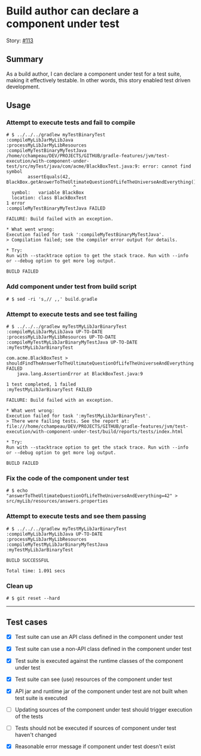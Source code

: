 # Build author can declare a component under test

Story: [#113](https://github.com/gradle/langos/issues/113)

## Summary
As a build author, I can declare a component under test for a test suite, making it effectively testable. In other words, this story enabled test driven development.

## Usage

### Attempt to execute tests and fail to compile

    # $ ../../../gradlew myTestBinaryTest
    :compileMyLibJarMyLibJava
    :processMyLibJarMyLibResources
    :compileMyTestBinaryMyTestJava
    /home/cchampeau/DEV/PROJECTS/GITHUB/gradle-features/jvm/test-execution/with-component-under-test/src/myTest/java/com/acme/BlackBoxTest.java:9: error: cannot find symbol
            assertEquals(42, BlackBox.getAnswerToTheUltimateQuestionOfLifeTheUniverseAndEverything());
                             ^
      symbol:   variable BlackBox
      location: class BlackBoxTest
    1 error
    :compileMyTestBinaryMyTestJava FAILED

    FAILURE: Build failed with an exception.

    * What went wrong:
    Execution failed for task ':compileMyTestBinaryMyTestJava'.
    > Compilation failed; see the compiler error output for details.

    * Try:
    Run with --stacktrace option to get the stack trace. Run with --info or --debug option to get more log output.

    BUILD FAILED

### Add component under test from build script

    # $ sed -ri 's,// ,,' build.gradle

### Attempt to execute tests and see test failing

    # $ ../../../gradlew myTestMyLibJarBinaryTest
    :compileMyLibJarMyLibJava UP-TO-DATE
    :processMyLibJarMyLibResources UP-TO-DATE
    :compileMyTestMyLibJarBinaryMyTestJava UP-TO-DATE
    :myTestMyLibJarBinaryTest

    com.acme.BlackBoxTest > shouldFindTheAnswerToTheUltimateQuestionOfLifeTheUniverseAndEverything FAILED
        java.lang.AssertionError at BlackBoxTest.java:9

    1 test completed, 1 failed
    :myTestMyLibJarBinaryTest FAILED

    FAILURE: Build failed with an exception.

    * What went wrong:
    Execution failed for task ':myTestMyLibJarBinaryTest'.
    > There were failing tests. See the report at: file:///home/cchampeau/DEV/PROJECTS/GITHUB/gradle-features/jvm/test-execution/with-component-under-test/build/reports/tests/index.html

    * Try:
    Run with --stacktrace option to get the stack trace. Run with --info or --debug option to get more log output.

    BUILD FAILED

### Fix the code of the component under test

    # $ echo "answerToTheUltimateQuestionOfLifeTheUniverseAndEverything=42" > src/myLib/resources/answers.properties

### Attempt to execute tests and see them passing

    # $ ../../../gradlew myTestMyLibJarBinaryTest
    :compileMyLibJarMyLibJava UP-TO-DATE
    :processMyLibJarMyLibResources
    :compileMyTestMyLibJarBinaryMyTestJava
    :myTestMyLibJarBinaryTest

    BUILD SUCCESSFUL

    Total time: 1.091 secs

### Clean up

    # $ git reset --hard

----

## Test cases

 - [x] Test suite can use an API class defined in the component under test
 - [x] Test suite can use a non-API class defined in the component under test
 - [x] Test suite is executed against the runtime classes of the component under test
 - [x] Test suite can see (use) resources of the component under test
 - [x] API jar and runtime jar of the component under test are not built when test suite is executed
 - [ ] Updating sources of the component under test should trigger execution of the tests
 - [ ] Tests should not be executed if sources of component under test haven't changed
 - [x] Reasonable error message if component under test doesn't exist

